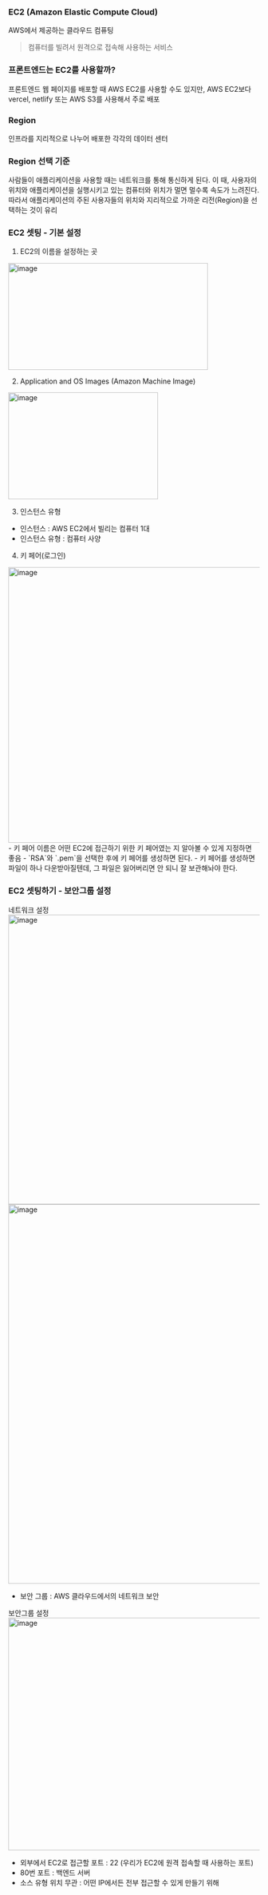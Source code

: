### EC2 (Amazon Elastic Compute Cloud)
AWS에서 제공하는 클라우드 컴퓨팅
> 컴퓨터를 빌려서 원격으로 접속해 사용하는 서비스

### 프론트엔드는 EC2를 사용할까?
프론트엔드 웹 페이지를 배포할 때 AWS EC2를 사용할 수도 있지만, AWS EC2보다 vercel, netlify 또는 AWS S3를 사용해서 주로 배포

### Region
인프라를 지리적으로 나누어 배포한 각각의 데이터 센터

### Region 선택 기준
사람들이 애플리케이션을 사용할 때는 네트워크를 통해 통신하게 된다. 이 때, 사용자의 위치와 애플리케이션을 실행시키고 있는 컴퓨터와 위치가 멀면 멀수록 속도가 느려진다. 따라서 애플리케이션의 주된 사용자들의 위치와 지리적으로 가까운 리전(Region)을 선택하는 것이 유리

### EC2 셋팅 - 기본 설정
1. EC2의 이름을 설정하는 곳
<img width="400" height="214" alt="image" src="https://github.com/user-attachments/assets/5d63b930-4e81-4b32-a823-07392fd49a28" />

2. Application and OS Images (Amazon Machine Image)
<img width="300" height="214" alt="image" src="https://github.com/user-attachments/assets/1163cea2-62e4-40f4-a9a6-f643a0946d27" />

3. 인스턴스 유형
- 인스턴스 : AWS EC2에서 빌리는 컴퓨터 1대
- 인스턴스 유형 : 컴퓨터 사양

4. 키 페어(로그인)
<img width="511" height="552" alt="image" src="https://github.com/user-attachments/assets/92c1551e-3e04-4ab0-9946-fbe41fdab239" />
- 키 페어 이름은 어떤 EC2에 접근하기 위한 키 페어였는 지 알아볼 수 있게 지정하면 좋음
- `RSA`와 `.pem`을 선택한 후에 키 페어를 생성하면 된다. 
- 키 페어를 생성하면 파일이 하나 다운받아질텐데, 그 파일은 잃어버리면 안 되니 잘 보관해놔야 한다.

### EC2 셋팅하기 - 보안그룹 설정
네트워크 설정
<img width="681" height="580" alt="image" src="https://github.com/user-attachments/assets/87e17e84-832c-4fbf-b701-e9dfe7640f4e" />
<img width="689" height="760" alt="image" src="https://github.com/user-attachments/assets/7e610676-bda9-4ca6-9bd9-a9b1c96f6456" />

- 보안 그룹 : AWS 클라우드에서의 네트워크 보안

보안그룹 설정
<img width="696" height="466" alt="image" src="https://github.com/user-attachments/assets/93f7df35-9ac1-4ef2-ad72-182c638ee4d4" />
- 외부에서 EC2로 접근할 포트 : 22 (우리가 EC2에 원격 접속할 때 사용하는 포트)
- 80번 포트 : 백엔드 서버
- 소스 유형 위치 무관 : 어떤 IP에서든 전부 접근할 수 있게 만들기 위해
